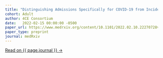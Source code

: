 ```yaml
---
title: "Distinguishing Admissions Specifically for COVID-19 from Incidental SARS-CoV-2 Admissions: A National EHR Research Consortium Study"
cohort: Adult
author: 4CE Consortium
date:   2022-02-15 00:00:00 -0500
paper_url: https://www.medrxiv.org/content/10.1101/2022.02.10.22270728v1
paper_type: preprint
journal: medRxiv
---
```




<a href="{{ page.paper_url }}">Read on {{ page.journal }} &rarr;</a>

